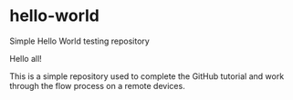 # hello-world
Simple Hello World testing repository

Hello all!

This is a simple repository used to complete the GitHub tutorial and work through the flow process on a remote devices.


